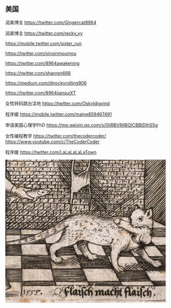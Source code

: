 ## 美国

润美博主 https://twitter.com/Gingercat8964

润美博主 https://twitter.com/recky_yy

https://mobile.twitter.com/sister_run

https://twitter.com/xinxinmoumou

https://twitter.com/8964awakening

https://twitter.com/shanren666

https://medium.com/@rockyrolling906

https://twitter.com/8964jiansuiXT

女性转码跳出洼地 https://twitter.com/Oskyldigvind

程序媛 https://mobile.twitter.com/maine859467491

申请美国心理学PhD https://mp.weixin.qq.com/s/0IiRBVRIlBQICBBIDIhS5g

女性编程教学 https://twitter.com/thecodercoder/  https://www.youtube.com/c/TheCoderCoder

程序媛 https://twitter.com/LaLaLaLaLaTown

![cat](FbuhRH0WAAEnsyJ.jpg)
